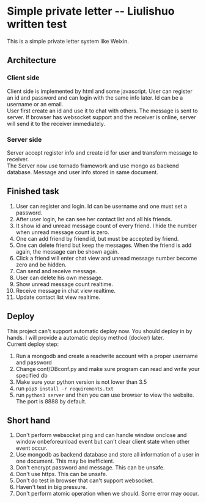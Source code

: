 # Simple private letter -- Liulishuo written test
This is a simple private letter system like Weixin.

## Architecture
### Client side
Client side is implemented by html and some javascript. User can register an id and password and can login with the same info later. Id can be a username or an email.  
User first create an id and use it to chat with others. The message is sent to server. If browser has websocket support and the receiver is online, server will send it to the receiver immediately.

### Server side
Server accept register info and create id for user and transform message to receiver.  
The Server now use tornado framework and use mongo as backend database. Message and user info stored in same document.

## Finished task
1. User can register and login. Id can be username and one must set a password.
1. After user login, he can see her contact list and all his friends.
1. It show id and unread message count of every friend. I hide  the number when unread message count is zero.
1. One can add friend by friend id, but must be accepted by friend.
1. One can delete friend but keep the messages. When the friend is add again, the message can be shown again.
1. Click a friend will enter chat view and unread message number become zero and be hidden.
1. Can send and receive message.
1. User can delete his own message.
1. Show unread message count realtime.
1. Receive message in chat view realtime.
1. Update contact list view realtime.

## Deploy
This project can't support automatic deploy now. You should deploy in by hands. I will provide a automatic deploy method (docker) later.  
Current deploy step:
1. Run a mongodb and create a readwrite account with a proper username and password
2. Change conf/DBconf.py and make sure program can read and write your specified db
3. Make sure your python version is not lower than 3.5
4. run `pip3 install -r requirements.txt`
5. run `python3 server` and then you can use browser to view the website. The port is 8888 by default.


## Short hand
1. Don't perform websocket ping and can handle window onclose and window onbeforeunload event but can't clear client state when other event occur.
1. Use mongodb as backend database and store all information of a user in one document. This may be inefficient.
1. Don't encrypt password and message. This can be unsafe.
1. Don't use https. This can be unsafe.
1. Don't do test in browser that can't support websocket.
1. Haven't test in big pressure.
1. Don't perform atomic operation when we should. Some error may occur.